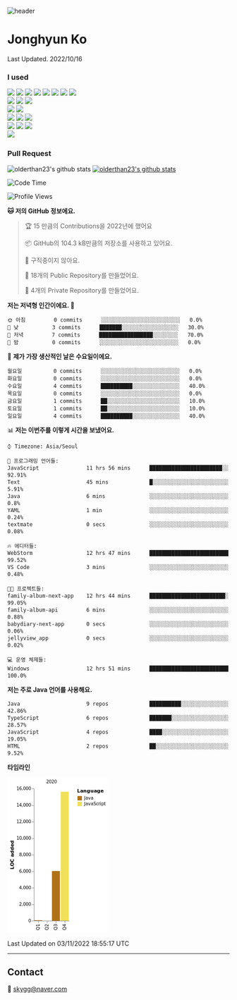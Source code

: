 ![header](https://capsule-render.vercel.app/api?type=waving&color=gradient&height=200&section=header&text=JongHyun%20Ko&fontSize=70)

# Jonghyun Ko

Last Updated. 2022/10/16

### I used
<img src="https://img.shields.io/badge/JavaScript-F7DF1E?style=flat&logo=JavaScript&logoColor=white"/></a>
<img src="https://img.shields.io/badge/TypeScript-3178C6?style=flat&logo=TypeScript&logoColor=white"/></a>
<img src="https://img.shields.io/badge/React-61DAFE?style=flat&logo=React&logoColor=white"/></a>
<img src="https://img.shields.io/badge/React Native-764ABC?style=flat&logo=React&logoColor=white"/></a>
<img src="https://img.shields.io/badge/NextJS-000000?style=flat&logo=Next.js&logoColor=white"/></a>
<img src="https://img.shields.io/badge/Jquery-0769AD?style=flat&logo=jQuery&logoColor=white"/></a>
<img src="https://img.shields.io/badge/Sass-CC6699?style=flat&logo=Sass&logoColor=white"/></a>
<img src="https://img.shields.io/badge/Gatsby-663399?style=flat&logo=Gatsby&logoColor=white"/></a>
<br/>
<img src="https://img.shields.io/badge/Redux-764ABC?style=flat&logo=Redux&logoColor=white"/></a>
<img src="https://img.shields.io/badge/Jest-C21325?style=flat&logo=Jest&logoColor=white"/></a>
<img src="https://img.shields.io/badge/Storybook-FF4785?style=flat&logo=Storybook&logoColor=white"/></a>
<br/>
<img src="https://img.shields.io/badge/Spring Boot-6DB33F?style=flat&logo=SpringBoot&logoColor=white"/></a>
<img src="https://img.shields.io/badge/Node.js-339933?style=flat&logo=Node.js&logoColor=white"/></a>
<br/>
<img src="https://img.shields.io/badge/MySQL-4479A1?style=flat&logo=MySQL&logoColor=white"/></a>
<img src="https://img.shields.io/badge/Oracle-F80000?style=flat&logo=Oracle&logoColor=white"/></a>
<img src="https://img.shields.io/badge/Elastic search-005571?style=flat&logo=Elasticsearch&logoColor=white"/></a>
<br/>
<img src="https://img.shields.io/badge/Atlassian-0052CC?style=flat&logo=Atlassian&logoColor=white"/></a>
<img src="https://img.shields.io/badge/Vercel-000000?style=flat&logo=Vercel&logoColor=white"/></a>
<img src="https://img.shields.io/badge/AWS-FF9900?style=flat&logo=Amazon AWS&logoColor=white"/></a>
<br/>
<img src="https://img.shields.io/badge/Jetbrains-0052CC?style=flat&logo=JetBrains&logoColor=white"/></a>

### Pull Request

![olderthan23's github stats](https://github-readme-stats.vercel.app/api?username=orderthan23&show_icons=true)
[![olderthan23's github stats](https://github-readme-stats.vercel.app/api/top-langs/?username=orderthan23&show_icons=true&hide_border=true&title_color=004386&icon_color=004386&layout=compact)](https://github.com/orderthan23)

  <!--START_SECTION:waka-->
![Code Time](http://img.shields.io/badge/Code%20Time-6%20hrs%2034%20mins-blue)

![Profile Views](http://img.shields.io/badge/Profile%20Views-56-blue)

**🐱 저의 GitHub 정보에요.** 

> 🏆 15 만큼의 Contributions을 2022년에 했어요
 > 
> 📦 GitHub의 104.3 kB만큼의 저장소를 사용하고 있어요. 
 > 
> 🚫 구직중이지 않아요.
 > 
> 📜 18개의 Public Repository를 만들었어요. 
 > 
> 🔑 4개의 Private Repository를 만들었어요.  
 > 
**저는 저녁형 인간이에요. 🦉** 

```text
🌞 아침         0 commits      ░░░░░░░░░░░░░░░░░░░░░░░░░   0.0% 
🌆 낮　         3 commits      ███████░░░░░░░░░░░░░░░░░░   30.0% 
🌃 저녁         7 commits      █████████████████░░░░░░░░   70.0% 
🌙 밤　         0 commits      ░░░░░░░░░░░░░░░░░░░░░░░░░   0.0%

```
📅 **제가 가장 생산적인 날은 수요일이에요.** 

```text
월요일          0 commits      ░░░░░░░░░░░░░░░░░░░░░░░░░   0.0% 
화요일          0 commits      ░░░░░░░░░░░░░░░░░░░░░░░░░   0.0% 
수요일          4 commits      ██████████░░░░░░░░░░░░░░░   40.0% 
목요일          0 commits      ░░░░░░░░░░░░░░░░░░░░░░░░░   0.0% 
금요일          1 commits      ██░░░░░░░░░░░░░░░░░░░░░░░   10.0% 
토요일          1 commits      ██░░░░░░░░░░░░░░░░░░░░░░░   10.0% 
일요일          4 commits      ██████████░░░░░░░░░░░░░░░   40.0%

```


📊 **저는 이번주를 이렇게 시간을 보냈어요.** 

```text
⌚︎ Timezone: Asia/Seoul

💬 프로그래밍 언어들: 
JavaScript               11 hrs 56 mins      ███████████████████████░░   92.91% 
Text                     45 mins             █░░░░░░░░░░░░░░░░░░░░░░░░   5.91% 
Java                     6 mins              ░░░░░░░░░░░░░░░░░░░░░░░░░   0.8% 
YAML                     1 min               ░░░░░░░░░░░░░░░░░░░░░░░░░   0.24% 
textmate                 0 secs              ░░░░░░░░░░░░░░░░░░░░░░░░░   0.08%

🔥 에디터들: 
WebStorm                 12 hrs 47 mins      █████████████████████████   99.52% 
VS Code                  3 mins              ░░░░░░░░░░░░░░░░░░░░░░░░░   0.48%

🐱‍💻 프로젝트들: 
family-album-next-app    12 hrs 44 mins      ████████████████████████░   99.05% 
family-album-api         6 mins              ░░░░░░░░░░░░░░░░░░░░░░░░░   0.88% 
babydiary-next-app       0 secs              ░░░░░░░░░░░░░░░░░░░░░░░░░   0.06% 
jellyview_app            0 secs              ░░░░░░░░░░░░░░░░░░░░░░░░░   0.02%

💻 운영 체제들: 
Windows                  12 hrs 51 mins      █████████████████████████   100.0%

```

**저는 주로 Java 언어를 사용해요.** 

```text
Java                     9 repos             ██████████░░░░░░░░░░░░░░░   42.86% 
TypeScript               6 repos             ███████░░░░░░░░░░░░░░░░░░   28.57% 
JavaScript               4 repos             ████░░░░░░░░░░░░░░░░░░░░░   19.05% 
HTML                     2 repos             ██░░░░░░░░░░░░░░░░░░░░░░░   9.52%

```


**타임라인**

![Chart not found](https://raw.githubusercontent.com/orderthan23/orderthan23/main/charts/bar_graph.png) 


 Last Updated on 03/11/2022 18:55:17 UTC
<!--END_SECTION:waka-->
---
## Contact

💌 skygg@naver.com


